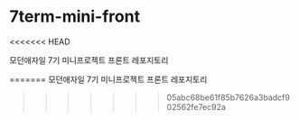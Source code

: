 # 7term-mini-front
<<<<<<< HEAD

모던애자일 7기 미니프로젝트 프론트 레포지토리

=======
모던애자일 7기 미니프로젝트 프론트 레포지토리
>>>>>>> 05abc68be61f85b7626a3badcf902562fe7ec92a
